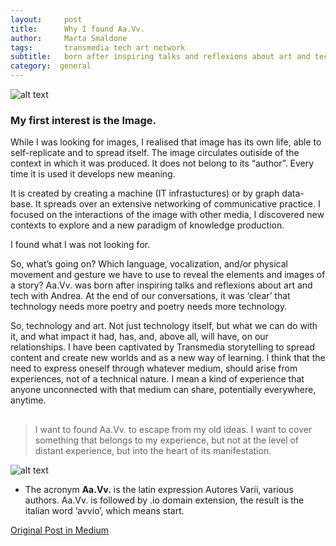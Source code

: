 ```yaml
---
layout:     post
title:      Why I found Aa.Vv.
author:     Marta Smaldone
tags: 		transmedia tech art network
subtitle:  	born after inspiring talks and reflexions about art and tech
category:  general
---
```

<!-- Start Writing Below in Markdown -->

![alt text](https://cdn-images-1.medium.com/max/800/1*ZNm3s64Lmp2h8J3u5zc6eg.jpeg "Logo Title Text 1")

### My first interest is the Image.

While I was looking for images, I realised that image has its own life, able to self-replicate and to spread itself. The image circulates outiside of the context in which it was produced. It does not belong to its “author”.
Every time it is used it develops new meaning.

It is created by creating a machine (IT infrastuctures) or by graph data-base.
It spreads over an extensive networking of communicative practice. I focused on the interactions of the image with other media, I discovered new contexts to explore and a new paradigm of knowledge production.

I found what I was not looking for.

So, what’s going on? Which language, vocalization, and/or physical movement and gesture we have to use to reveal the elements and images of a story?
Aa.Vv. was born after inspiring talks and reflexions about art and tech with Andrea. At the end of our conversations, it was ‘clear’ that technology needs more poetry and poetry needs more technology.

So, technology and art. Not just technology itself, but what we can do with it, and what impact it had, has, and, above all, will have, on our relationships.
I have been captivated by Transmedia storytelling to spread content and create new worlds and as a new way of learning. I think that the need to express oneself through whatever medium, should arise from experiences, not of a technical nature.
I mean a kind of experience that anyone unconnected with that medium can share, potentially everywhere, anytime.

##
> I want to found Aa.Vv. to escape from my old ideas. I want to cover something that belongs to my experience, but not at the level of distant experience, but into the heart of its manifestation.


![alt text](https://cdn-images-1.medium.com/max/800/1*9CQ1vCjkCRqm_EwvGRE-Fw.png "Logo Title Text 1")



* The acronym **Aa.Vv.** is the latin expression Autores Varii, various authors. Aa.Vv. is followed by .io domain extension, the result is the italian word ‘avvio’, which means start.


[Original Post in Medium](https://ablog.aavv.io/why-i-found-aa-vv-cd6c35d94c70)

